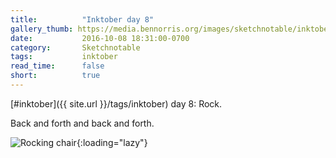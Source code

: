 ```yaml
---
title:          "Inktober day 8"
gallery_thumb: https://media.bennorris.org/images/sketchnotable/inktober-2016/inktober-day-08.jpg
date:           2016-10-08 18:31:00-0700
category:       Sketchnotable
tags:           inktober
read_time:      false
short:          true
---
```

[#inktober]({{ site.url }}/tags/inktober) day 8: Rock.

Back and forth and back and forth.

![Rocking chair](https://media.bennorris.org/images/sketchnotable/inktober-2016/inktober-day-08.jpg){:loading="lazy"}

